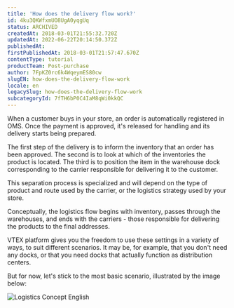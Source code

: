 ```yaml
---
title: 'How does the delivery flow work?'
id: 4ku3QKWfxmUO8UgA0yqgUq
status: ARCHIVED
createdAt: 2018-03-01T21:55:32.720Z
updatedAt: 2022-06-22T20:14:50.372Z
publishedAt: 
firstPublishedAt: 2018-03-01T21:57:47.670Z
contentType: tutorial
productTeam: Post-purchase
author: 7FpKZ0rc6k4WqeymES80cw
slugEN: how-does-the-delivery-flow-work
locale: en
legacySlug: how-does-the-delivery-flow-work
subcategoryId: 7fTH6bP0C4IaM8qWi0kkQC
---
```


When a customer buys in your store, an order is automatically registered in OMS. Once the payment is approved, it's released for handling and its delivery starts being prepared.

The first step of the delivery is to inform the inventory that an order has been approved. The second is to look at which of the inventories the product is located. The third is to position the item in the warehouse dock corresponding to the carrier responsible for delivering it to the customer.

This separation process is specialized and will depend on the type of product and route used by the carrier, or the logistics strategy used by your store.

Conceptually, the logistics flow begins with inventory, passes through the warehouses, and ends with the carriers - those responsible for delivering the products to the final addresses.

VTEX platform gives you the freedom to use these settings in a variety of ways, to suit different scenarios. It may be, for example, that you don't need any docks, or that you need docks that actually function as distribution centers.

But for now, let's stick to the most basic scenario, illustrated by the image below:

![Logistics Concept English](//images.ctfassets.net/alneenqid6w5/4dxX4SvwV2SuCekgeM480w/2a69059d4efd30c0610ef04df02cc49c/Component__19_.png)
